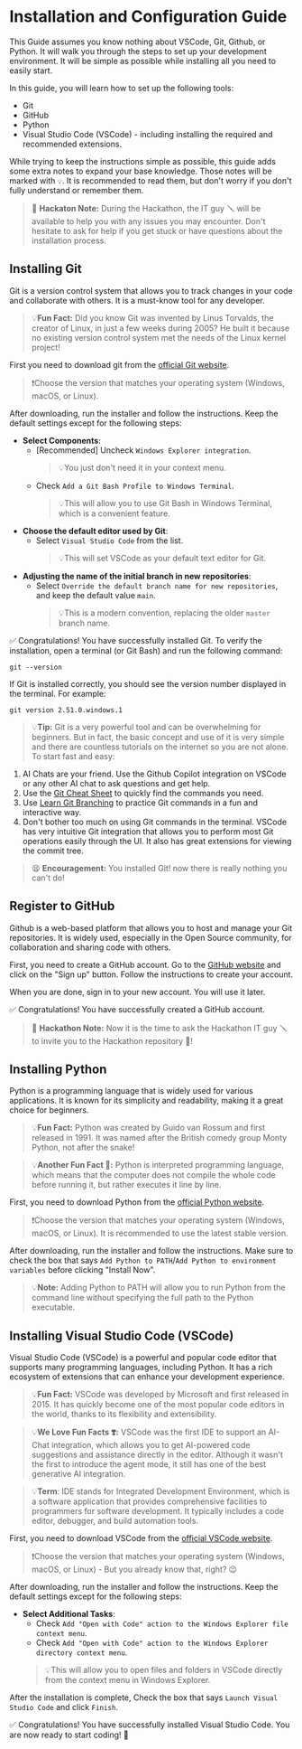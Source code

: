 # Installation and Configuration Guide

This Guide assumes you know nothing about VSCode, Git, Github, or Python. It will walk you through the steps to set up your development environment. It will be simple as possible while installing all you need to easily start.

In this guide, you will learn how to set up the following tools:
- Git
- GitHub
- Python
- Visual Studio Code (VSCode) - including installing the required and recommended extensions.

While trying to keep the instructions simple as possible, this guide adds some extra notes to expand your base knowledge. Those notes will be marked with `💡`. It is recommended to read them, but don't worry if you don't fully understand or remember them.

> 🤖 **Hackaton Note:** 
> During the Hackathon, the IT guy 🪛 will be available to help you with any issues you may encounter. Don't hesitate to ask for help if you get stuck or have questions about the installation process.

## Installing Git

Git is a version control system that allows you to track changes in your code and collaborate with others. It is a must-know tool for any developer.

>💡**Fun Fact:** Did you know Git was invented by Linus Torvalds, the creator of Linux, in just a few weeks during 2005? He built it because no existing version control system met the needs of the Linux kernel project!
 
First you need to download git from the [official Git website](https://git-scm.com/downloads). 

>❗Choose the version that matches your operating system (Windows, macOS, or Linux).

After downloading, run the installer and follow the instructions. Keep the default settings except for the following steps:
- **Select Components**: 
    - [Recommended] Uncheck `Windows Explorer integration`. 
        > 💡You just don't need it in your context menu.
    - Check `Add a Git Bash Profile to Windows Terminal`. 
        > 💡This will allow you to use Git Bash in Windows Terminal, which is a convenient feature.
- **Choose the default editor used by Git**: 
    - Select `Visual Studio Code` from the list.
        > 💡This will set VSCode as your default text editor for Git.
- **Adjusting the name of the initial branch in new repositories**: 
    - Select `Override the default branch name for new repositories`,  and keep the default value `main`.
        > 💡This is a modern convention, replacing the older `master` branch name.

✅ Congratulations! You have successfully installed Git. To verify the installation, open a terminal (or Git Bash) and run the following command:

```shell
git --version
``` 
If Git is installed correctly, you should see the version number displayed in the terminal. For example:

```shell
git version 2.51.0.windows.1
```

> 💡**Tip:** Git is a very powerful tool and can be overwhelming for beginners. But in fact, the basic concept and use of it is very simple and there are countless tutorials on the internet so you are not alone. To start fast and easy:
1. AI Chats are your friend. Use the Github Copilot integration on VSCode or any other AI chat to ask questions and get help.
2. Use the [Git Cheat Sheet](https://education.github.com/git-cheat-sheet-education.pdf) to quickly find the commands you need.
3. Use [Learn Git Branching](https://learngitbranching.js.org/) to practice Git commands in a fun and interactive way.
4. Don't bother too much on using Git commands in the terminal. VSCode has very intuitive Git integration that allows you to perform most Git operations easily through the UI. It also has great extensions for viewing the commit tree.

> 😫 **Encouragement:** You installed Git! now there is really nothing you can't do!


## Register to GitHub

Github is a web-based platform that allows you to host and manage your Git repositories. It is widely used, especially in the Open Source community, for collaboration and sharing code with others.

First, you need to create a GitHub account. Go to the [GitHub website](https://github.com/) and click on the "Sign up" button. Follow the instructions to create your account.

When you are done, sign in to your new account. You will use it later.

✅ Congratulations! You have successfully created a GitHub account. 

> 🤖 **Hackathon Note:** Now it is the time to ask the Hackathon IT guy 🪛 to invite you to the Hackathon repository 🤗!


## Installing Python

Python is a programming language that is widely used for various applications. It is known for its simplicity and readability, making it a great choice for beginners.

> 💡**Fun Fact:** Python was created by Guido van Rossum and first released in 1991. It was named after the British comedy group Monty Python, not after the snake!

> 💡**Another Fun Fact 🤗:** Python is interpreted programming language, which means that the computer does not compile the whole code before running it, but rather executes it line by line.

First, you need to download Python from the [official Python website](https://www.python.org/downloads/).

> ❗Choose the version that matches your operating system (Windows, macOS, or Linux). It is recommended to use the latest stable version.

After downloading, run the installer and follow the instructions. Make sure to check the box that says `Add Python to PATH`/`Add Python to environment variables` before clicking "Install Now". 

> 💡**Note:** Adding Python to PATH will allow you to run Python from the command line without specifying the full path to the Python executable.

## Installing Visual Studio Code (VSCode)
Visual Studio Code (VSCode) is a powerful and popular code editor that supports many programming languages, including Python. It has a rich ecosystem of extensions that can enhance your development experience.

> 💡**Fun Fact:** VSCode was developed by Microsoft and first released in 2015. It has quickly become one of the most popular code editors in the world, thanks to its flexibility and extensibility. 

> 💡**We Love Fun Facts ❣️:** VSCode was the first IDE to support an AI-Chat integration, which allows you to get AI-powered code suggestions and assistance directly in the editor. Although it wasn't the first to introduce the agent mode, it still has one of the best generative AI integration.

> 💡**Term**: IDE stands for Integrated Development Environment, which is a software application that provides comprehensive facilities to programmers for software development. It typically includes a code editor, debugger, and build automation tools.

First, you need to download VSCode from the [official VSCode website](https://code.visualstudio.com/Download).

> ❗Choose the version that matches your operating system (Windows, macOS, or Linux) - But you already know that, right? 😉

After downloading, run the installer and follow the instructions. Keep the default settings except for the following steps:
- **Select Additional Tasks**: 
    - Check `Add "Open with Code" action to the Windows Explorer file context menu`.
    - Check `Add "Open with Code" action to the Windows Explorer directory context menu`.
    > 💡This will allow you to open files and folders in VSCode directly from the context menu in Windows Explorer.

After the installation is complete, Check the box that says `Launch Visual Studio Code` and click `Finish`.

✅ Congratulations! You have successfully installed Visual Studio Code. You are now ready to start coding! 🤗

